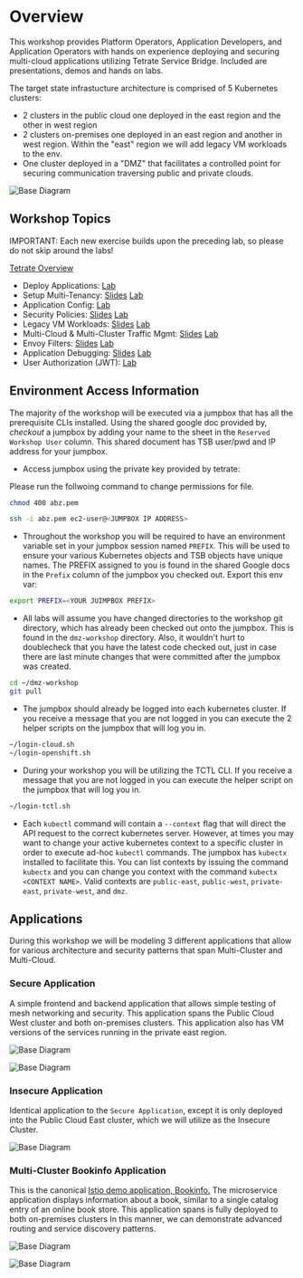 # Overview
This workshop provides Platform Operators, Application Developers, and Application Operators with hands on experience deploying and securing multi-cloud applications utilizing Tetrate Service Bridge.  Included are presentations, demos and hands on labs.

The target state infrastucture architecture is comprised of 5 Kubernetes clusters:
- 2 clusters in the public cloud one deployed in the east region and the other in west region
- 2 clusters on-premises one deployed in an east region and another in west region.  Within the "east" region we will add legacy VM workloads to the env.
- One cluster deployed in a "DMZ" that facilitates a controlled point for securing communication traversing public and private clouds.

![Base Diagram](images/infra-arch.png)

## Workshop Topics
IMPORTANT: Each new exercise builds upon the preceding lab, so please do not skip around the labs!

[Tetrate Overview](https://docs.google.com/presentation/d/1UewLG-Y8E_EosC4vLd9jq7VJagaq6jQLzzX9b3GiBI8/edit#slide=id.ge82d745ba0_0_0)

- Deploy Applications: [Lab](00-App-Deployment/README.md)
- Setup Multi-Tenancy: [Slides](https://docs.google.com/presentation/d/1UewLG-Y8E_EosC4vLd9jq7VJagaq6jQLzzX9b3GiBI8/edit#slide=id.ge82d745ba0_0_716) [Lab](01-Tenancy/README.md)
- Application Config: [Lab](02-App-Config/README.md)
- Security Policies: [Slides](https://docs.google.com/presentation/d/1UewLG-Y8E_EosC4vLd9jq7VJagaq6jQLzzX9b3GiBI8/edit#slide=id.ge82d745ba0_0_737) [Lab](03-Security/README.md)
- Legacy VM Workloads: [Slides](https://docs.google.com/presentation/d/1UewLG-Y8E_EosC4vLd9jq7VJagaq6jQLzzX9b3GiBI8/edit#slide=id.ge82d745ba0_0_737) [Lab](04-VM/README.md)
- Multi-Cloud & Multi-Cluster Traffic Mgmt: [Slides](https://docs.google.com/presentation/d/1UewLG-Y8E_EosC4vLd9jq7VJagaq6jQLzzX9b3GiBI8/edit#slide=id.ge82d745ba0_0_731) [Lab](05-LB/README.md)
- Envoy Filters: [Slides](https://docs.google.com/presentation/d/1UewLG-Y8E_EosC4vLd9jq7VJagaq6jQLzzX9b3GiBI8/edit#slide=id.ge82d745ba0_0_731) [Lab](06-Envoy/README.md)
- Application Debugging: [Slides](https://docs.google.com/presentation/d/1UewLG-Y8E_EosC4vLd9jq7VJagaq6jQLzzX9b3GiBI8/edit#slide=id.ge82d745ba0_0_743) [Lab](07-Debugging/README.md)
- User Authorization (JWT): [Lab](10-JWT/README.md)

## Environment Access Information
The majority of the workshop will be executed via a jumpbox that has all the prerequisite CLIs installed.  Using the shared google doc provided by, *checkout* a jumpbox by adding your name to the sheet in the `Reserved Workshop User` column.  This shared document has TSB user/pwd and IP address for your jumpbox.

- Access jumpbox using the private key provided by tetrate:

Please run the follwoing command to change permissions for file. 
```bash
chmod 400 abz.pem
```
 
```bash
ssh -i abz.pem ec2-user@<JUMPBOX IP ADDRESS>
```
- Throughout the workshop you will be required to have an environment variable set in your jumpbox session named `PREFIX`.  This will be used to ensure your various Kubernetes objects and TSB objects have unique names.  The PREFIX assigned to you is found in the shared Google docs in the `Prefix` column of the jumpbox you checked out.  Export this env var:
```bash
export PREFIX=<YOUR JUIMPBOX PREFIX>
```


- All labs will assume you have changed directories to the workshop git directory, which has already been checked out onto the jumpbox.  This is found in the `dmz-workshop` directory.  Also, it wouldn't hurt to doublecheck that you have the latest code checked out, just in case there are last minute changes that were committed after the jumpbox was created.
```bash
cd ~/dmz-workshop
git pull
```

- The jumpbox should already be logged into each kubernetes cluster.  If you receive a message that you are not logged in you can execute the 2 helper scripts on the jumpbox that will log you in.
```bash
~/login-cloud.sh
~/login-openshift.sh

```

- During your workshop you will be utilizing the TCTL CLI.  If you receive a message that you are not logged in you can execute the helper script on the jumpbox that will log you in.
```bash
~/login-tctl.sh

```

- Each `kubectl` command will contain a `--context` flag that will direct the API request to the correct kubernetes server.  However, at times you may want to change your active kubernetes context to a specific cluster in order to execute ad-hoc `kubectl` commands.  The jumpbox has `kubectx` installed to facilitate this.  You can list contexts by issuing the command `kubectx` and you can change you context with the command `kubectx <CONTEXT NAME>`.  Valid contexts are `public-east`, `public-west`, `private-east`, `private-west`, and `dmz`.

## Applications

During this workshop we will be modeling 3 different applications that allow for various architecture and security patterns that span Multi-Cluster and Multi-Cloud.

### Secure Application
A simple frontend and backend application that allows simple testing of mesh networking and security.  This application spans the Public Cloud West cluster and both on-premises clusters.  This application also has VM versions of the services running in the private east region.

![Base Diagram](images/secure-app-arch.png)

![Base Diagram](images/secure-app.png)

### Insecure Application
Identical application to the `Secure Application`, except it is only deployed into the Public Cloud East cluster, which we will utilize as the Insecure Cluster.

![Base Diagram](images/insecure-app-arch.png)

### Multi-Cluster Bookinfo Application
This is the canonical [Istio demo application, Bookinfo.](https://istio.io/latest/docs/examples/bookinfo/)  The microservice application displays information about a book, similar to a single catalog entry of an online book store.  This application spans is fully deployed to both on-premises clusters In this manner, we can demonstrate advanced routing and service discovery patterns.

![Base Diagram](images/bookinfo-app.png)

![Base Diagram](images/bookinfo-app-arch.png)

